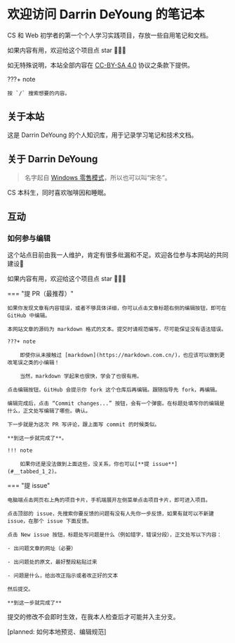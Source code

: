 # 欢迎访问 Darrin DeYoung 的笔记本

CS 和 Web 初学者的第一个个人学习实践项目，存放一些自用笔记和文档。

如果内容有用，欢迎给这个项目点 star 🤗🤗🤗

如无特殊说明，本站全部内容在 <a href="https://creativecommons.org/licenses/by-sa/4.0/deed.en" target="_blank" rel="noopener">CC-BY-SA 4.0</a> 协议之条款下提供。


???+ note

    按 `/` 搜索想要的内容。

## 关于本站

这是 Darrin DeYoung 的个人知识库，用于记录学习笔记和技术文档。

## 关于 Darrin DeYoung

>名字起自 [Windows 零售模式](https://devblogs.microsoft.com/oldnewthing/20201013-00/?p=104364)，所以也可以叫“宋冬”。

CS 本科生，同时喜欢咖啡因和睡眠。

## 互动

### 如何参与编辑

这个站点目前由我一人维护，肯定有很多纰漏和不足。欢迎各位参与本网站的共同建设🎉

如果内容有用，欢迎给这个项目点 star 🤗🤗🤗

=== "提 PR（最推荐）"

    如果你发现文章有内容错误，或者不够具体详细，你可以点击文章标题右侧的编辑按钮，即可在 GitHub 中编辑。
    
    本网站文章的源码为 markdown 格式的文本。提交时请规范编写，尽可能保证没有语法错误。
    
    ???+ note

        即使你从未接触过 [markdown](https://markdown.com.cn/)，也应该可以做到更改笔误之类的小编辑！
        
        当然，markdown 学起来也很快，学会了也很有用。

    点击编辑按钮，GitHub 会提示你 fork 这个仓库后再编辑。跟随指导先 fork，再编辑。

    编辑完成后，点击 “Commit changes...” 按钮，会有一个弹窗。在标题处填写你的编辑是什么，正文处写编辑了哪些。确认。

    下一步就是为这次 PR 写评论，跟上面写 commit 的时候类似。

    **到这一步就完成了**。

    !!! note

        如果你还是没法做到上面这些，没关系，你也可以[**提 issue**](#__tabbed_1_2)。
        

=== "提 issue"

    电脑端点击网页右上角的项目卡片，手机端展开左侧菜单点击项目卡片，即可进入项目。

    点击顶部的 issue，先搜索你要反馈的问题有没有人先你一步反馈，如果有就可以不新建 issue，在那个 issue 下面反馈。

    点击 New issue 按钮，标题处写问题是什么（例如错字，错误分段），正文处写以下内容：

    - 出问题文章的网址（必要）

    - 出问题处的原文，最好整段粘贴过来

    - 问题是什么，给出改正指示或者改正好的文本

    然后提交。

    **到这一步就完成了**

提交的修改不会即时生效，在我本人检查后才可能并入主分支。

[planned: 如何本地预览、编辑规范]
